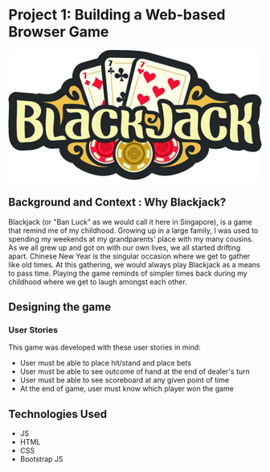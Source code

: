 # Project 1: Building a Web-based Browser Game

![alt text](image.png)

## Background and Context : Why Blackjack?

Blackjack (or "Ban Luck" as we would call it here in Singapore), is a game that remind me of my childhood. Growing up in a large family, I was used to spending my weekends at my grandparents' place with my many cousins. As we all grew up and got on with our own lives, we all started drifting apart. Chinese New Year is the singular occasion where we get to gather like old times. At this gathering, we would always play Blackjack as a means to pass time. Playing the game reminds of simpler times back during my childhood where we get to laugh amongst each other.

## Designing the game

### User Stories

This game was developed with these user stories in mind:

- User must be able to place hit/stand and place bets
- User must be able to see outcome of hand at the end of dealer's turn
- User must be able to see scoreboard at any given point of time
- At the end of game, user must know which player won the game

## Technologies Used

- JS
- HTML
- CSS
- Bootstrap JS

